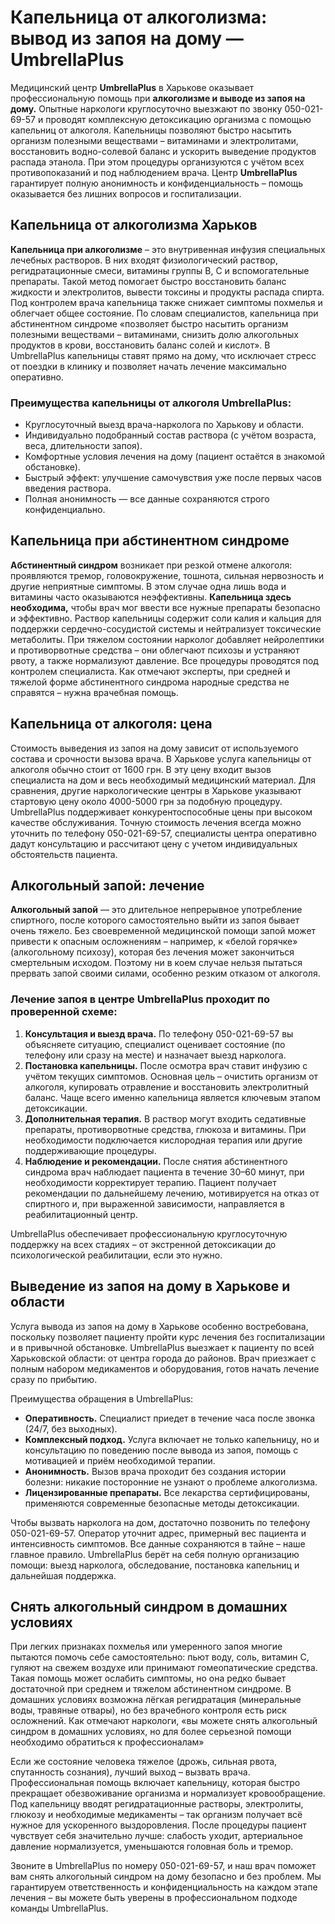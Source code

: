 
# Капельница от алкоголизма: вывод из запоя на дому — UmbrellaPlus

Медицинский центр **UmbrellaPlus** в Харькове оказывает профессиональную помощь при **алкоголизме и выводе из запоя на дому.** Опытные наркологи круглосуточно выезжают по звонку 050-021-69-57 и проводят комплексную детоксикацию организма с помощью капельниц от алкоголя. Капельницы позволяют быстро насытить организм полезными веществами – витаминами и электролитами, восстановить водно-солевой баланс и ускорить выведение продуктов распада этанола. При этом процедуры организуются с учётом всех противопоказаний и под наблюдением врача. Центр **UmbrellaPlus** гарантирует полную анонимность и конфиденциальность – помощь оказывается без лишних вопросов и госпитализации.

## Капельница от алкоголизма Харьков

**Капельница при алкоголизме** – это внутривенная инфузия специальных лечебных растворов. В них входят физиологический раствор, регидратационные смеси, витамины группы B, C и вспомогательные препараты. Такой метод помогает быстро восстановить баланс жидкости и электролитов, вывести токсины и продукты распада спирта. Под контролем врача капельница также снижает симптомы похмелья и облегчает общее состояние. По словам специалистов, капельница при абстинентном синдроме «позволяет быстро насытить организм полезными веществами – витаминами, снизить долю алкогольных продуктов в крови, восстановить баланс солей и кислот». В UmbrellaPlus капельницы ставят прямо на дому, что исключает стресс от поездки в клинику и позволяет начать лечение максимально оперативно.

### Преимущества капельницы от алкоголя UmbrellaPlus:

* Круглосуточный выезд врача-нарколога по Харькову и области.
* Индивидуально подобранный состав раствора (с учётом возраста, веса, длительности запоя).
* Комфортные условия лечения на дому (пациент остаётся в знакомой обстановке).
* Быстрый эффект: улучшение самочувствия уже после первых часов введения раствора.
* Полная анонимность — все данные сохраняются строго конфиденциально.

## Капельница при абстинентном синдроме

**Абстинентный синдром** возникает при резкой отмене алкоголя: проявляются тремор, головокружение, тошнота, сильная нервозность и другие неприятные симптомы. В этом случае одна лишь вода и витамины часто оказываются неэффективны. **Капельница здесь необходима,** чтобы врач мог ввести все нужные препараты безопасно и эффективно. Раствор капельницы содержит соли калия и кальция для поддержки сердечно-сосудистой системы и нейтрализует токсические метаболиты. При тяжелом состоянии нарколог добавляет нейролептики и противорвотные средства – они облегчают психозы и устраняют рвоту, а также нормализуют давление. Все процедуры проводятся под контролем специалиста. Как отмечают эксперты, при средней и тяжелой форме абстинентного синдрома народные средства не справятся – нужна врачебная помощь.

## Капельница от алкоголя: цена

Стоимость выведения из запоя на дому зависит от используемого состава и срочности вызова врача. В Харькове услуга капельницы от алкоголя обычно стоит от 1600 грн. В эту цену входит вызов специалиста на дом и весь необходимый медицинский материал. Для сравнения, другие наркологические центры в Харькове указывают стартовую цену около 4000-5000 грн за подобную процедуру. UmbrellaPlus поддерживает конкурентоспособные цены при высоком качестве обслуживания. Точную стоимость лечения всегда можно уточнить по телефону 050-021-69-57, специалисты центра оперативно дадут консультацию и рассчитают цену с учетом индивидуальных обстоятельств пациента.

## Алкогольный запой: лечение

**Алкогольный запой** — это длительное непрерывное употребление спиртного, после которого самостоятельно выйти из запоя бывает очень тяжело. Без своевременной медицинской помощи запой может привести к опасным осложнениям – например, к «белой горячке» (алкогольному психозу), которая без лечения может закончиться смертельным исходом. Поэтому ни в коем случае нельзя пытаться прервать запой своими силами, особенно резким отказом от алкоголя.

### Лечение запоя в центре UmbrellaPlus проходит по проверенной схеме:

1. **Консультация и выезд врача.** По телефону 050-021-69-57 вы объясняете ситуацию, специалист оценивает состояние (по телефону или сразу на месте) и назначает выезд нарколога.
2. **Постановка капельницы.** После осмотра врач ставит инфузию с учётом текущих симптомов. Основная цель – очистить организм от алкоголя, купировать отравление и восстановить электролитный баланс. Чаще всего именно капельница является ключевым этапом детоксикации.
3. **Дополнительная терапия.** В раствор могут входить седативные препараты, противорвотные средства, глюкоза и витамины. При необходимости подключается кислородная терапия или другие поддерживающие процедуры.
4. **Наблюдение и рекомендации.** После снятия абстинентного синдрома врач наблюдает пациента в течение 30–60 минут, при необходимости корректирует терапию. Пациент получает рекомендации по дальнейшему лечению, мотивируется на отказ от спиртного и, при выраженной зависимости, направляется в реабилитационный центр.

UmbrellaPlus обеспечивает профессиональную круглосуточную поддержку на всех стадиях – от экстренной детоксикации до психологической реабилитации, если это нужно.

## Выведение из запоя на дому в Харькове и области

Услуга вывода из запоя на дому в Харькове особенно востребована, поскольку позволяет пациенту пройти курс лечения без госпитализации и в привычной обстановке. UmbrellaPlus выезжает к пациенту по всей Харьковской области: от центра города до районов. Врач приезжает с полным набором медикаментов и оборудования, готов начать лечение сразу по прибытию.

Преимущества обращения в UmbrellaPlus:

* **Оперативность.** Специалист приедет в течение часа после звонка (24/7, без выходных).
* **Комплексный подход.** Услуга включает не только капельницу, но и консультацию по поведению после вывода из запоя, помощь с мотивацией и приём необходимой терапии.
* **Анонимность.** Вызов врача проходит без создания истории болезни: никакие посторонние не узнают о проблеме алкоголизма.
* **Лицензированные препараты.** Все лекарства сертифицированы, применяются современные безопасные методы детоксикации.

Чтобы вызвать нарколога на дом, достаточно позвонить по телефону 050-021-69-57. Оператор уточнит адрес, примерный вес пациента и интенсивность симптомов. Все данные сохраняются в тайне – наше главное правило. UmbrellaPlus берёт на себя полную организацию помощи: выезд нарколога, обследование, постановка капельниц и дальнейшая поддержка.

## Снять алкогольный синдром в домашних условиях

При легких признаках похмелья или умеренного запоя многие пытаются помочь себе самостоятельно: пьют воду, соль, витамин C, гуляют на свежем воздухе или принимают гомеопатические средства. Такая помощь может ослабить симптомы, но она редко бывает достаточной при среднем и тяжелом абстинентном синдроме. В домашних условиях возможна лёгкая регидратация (минеральные воды, травяные отвары), но без врачебного контроля есть риск осложнений. Как отмечают наркологи, «вы можете снять алкогольный синдром в домашних условиях, но для более серьезной помощи необходимо обратиться к профессионалам»

Если же состояние человека тяжелое (дрожь, сильная рвота, спутанность сознания), лучший выход – вызвать врача. Профессиональная помощь включает капельницу, которая быстро прекращает обезвоживание организма и нормализует кровообращение. Под капельницу вводят регидратационные растворы, электролиты, глюкозу и необходимые медикаменты – так организм получает всё нужное для ускоренного выздоровления. После процедуры пациент чувствует себя значительно лучше: слабость уходит, артериальное давление нормализуется, уменьшаются головная боль и тремор.

Звоните в UmbrellaPlus по номеру 050-021-69-57, и наш врач поможет вам снять алкогольный синдром на дому безопасно и без проблем. Мы гарантируем ответственность и конфиденциальность на каждом этапе лечения – вы можете быть уверены в профессиональном подходе команды UmbrellaPlus.
